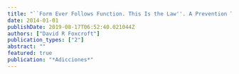 ```yaml
---
title: "``Form Ever Follows Function. This Is the Law''. A Prevention Taxonomy Based on a Functional Typology"
date: 2014-01-01
publishDate: 2019-08-17T06:52:40.021044Z
authors: ["David R Foxcroft"]
publication_types: ["2"]
abstract: ""
featured: true
publication: "*Adicciones*"
---
```


